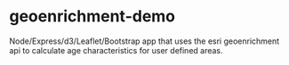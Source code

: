 geoenrichment-demo
==================

Node/Express/d3/Leaflet/Bootstrap app that uses the esri geoenrichment api to calculate age characteristics for user defined areas.
